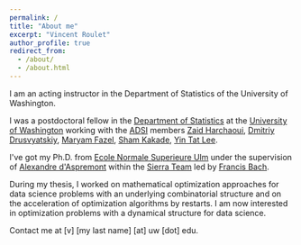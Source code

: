 ```yaml
---
permalink: /
title: "About me"
excerpt: "Vincent Roulet"
author_profile: true
redirect_from:
  - /about/
  - /about.html
---
```


I am an acting instructor in the Department of Statistics of the University of Washington.

I was a postdoctoral fellow in the [Department of Statistics](https://www.stat.washington.edu) at the [University of Washington](https://www.washington.edu/) working with the [ADSI](http://ads-institute.uw.edu/) members [Zaid Harchaoui](http://faculty.washington.edu/zaid), [Dmitriy Drusvyatskiy](http://sites.math.washington.edu/~ddrusv/), [Maryam Fazel](https://faculty.washington.edu/mfazel/), [Sham Kakade](https://homes.cs.washington.edu/~sham/),  [Yin Tat Lee](http://yintat.com/).

I've got my Ph.D. from [Ecole Normale Superieure Ulm](http://www.ens.fr) under the supervision of [Alexandre d'Aspremont](http://www.di.ens.fr/~aspremon/) within the [Sierra Team](http://www.di.ens.fr/sierra) led by [Francis Bach](http://www.di.ens.fr/~fbach/).

During my thesis, I worked on mathematical optimization approaches for data science problems with an underlying combinatorial structure and on the acceleration of optimization algorithms by restarts. I am now interested in optimization problems with a dynamical structure for data science.

Contact me at [v] [my last name] [at] uw [dot] edu.
